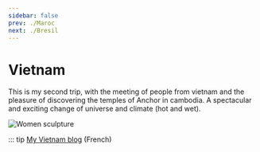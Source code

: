 ```yaml
---
sidebar: false
prev: ./Maroc
next: ./Bresil
---
```


# Vietnam

This is my second trip, with the meeting of people from vietnam and the pleasure of discovering the temples of Anchor in cambodia. A spectacular and exciting change of universe and climate (hot and wet).

<img :src="$withBase('/img/anchor.jpg')" alt="Women sculpture">

::: tip
[My Vietnam blog](http://vietnam.rouquin.me/) (French)
